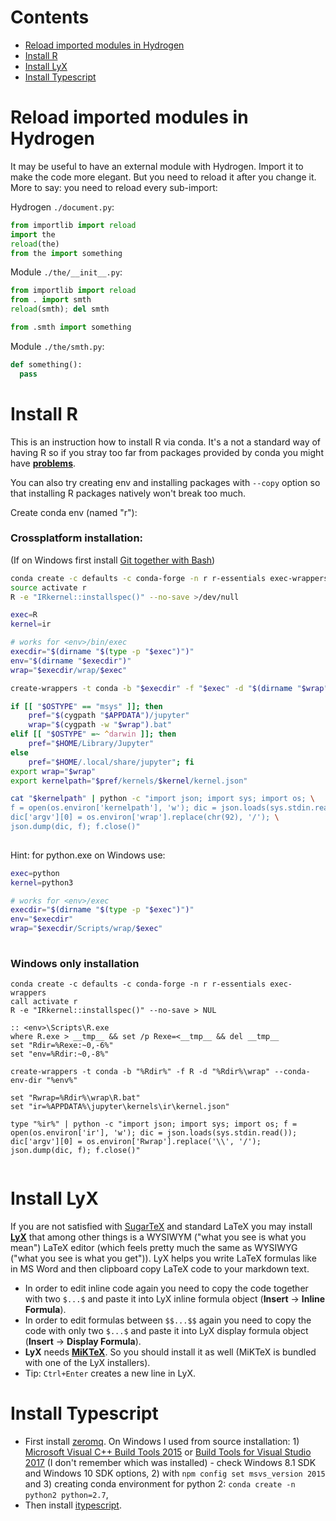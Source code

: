 # Contents

* [Reload imported modules in Hydrogen](#reload-imported-modules-in-hydrogen)
* [Install R](#install-r)
* [Install LyX](#install-lyx)
* [Install Typescript](#install-typescript)


# Reload imported modules in Hydrogen

It may be useful to have an external module with Hydrogen. Import it to make the code more elegant. But you need to reload it after you change it. More to say: you need to reload every sub-import:

Hydrogen `./document.py`:

```py
from importlib import reload
import the
reload(the)
from the import something
```

Module `./the/__init__.py`:

```py
from importlib import reload
from . import smth
reload(smth); del smth

from .smth import something
```

Module `./the/smth.py`:

```py
def something():
  pass
```


# Install R

This is an instruction how to install R via conda. It's a not a standard way of having R so if you stray too far from packages provided by conda you might have [**problems**](https://community.rstudio.com/t/using-r-and-conda/10960).

You can also try creating env and installing packages with `--copy` option so that installing R packages natively won't break too much.

Create conda env (named "r"):

### Crossplatform installation:

(If on Windows first install [Git together with Bash](https://git-scm.com/downloads))

```bash
conda create -c defaults -c conda-forge -n r r-essentials exec-wrappers
source activate r
R -e "IRkernel::installspec()" --no-save >/dev/null
```

```bash
exec=R
kernel=ir

# works for <env>/bin/exec
execdir="$(dirname "$(type -p "$exec")")"
env="$(dirname "$execdir")"
wrap="$execdir/wrap/$exec"

create-wrappers -t conda -b "$execdir" -f "$exec" -d "$(dirname "$wrap")" --conda-env-dir "$env"

if [[ "$OSTYPE" == "msys" ]]; then
    pref="$(cygpath "$APPDATA")/jupyter"
    wrap="$(cygpath -w "$wrap").bat"
elif [[ "$OSTYPE" =~ ^darwin ]]; then
    pref="$HOME/Library/Jupyter"
else
    pref="$HOME/.local/share/jupyter"; fi
export wrap="$wrap"
export kernelpath="$pref/kernels/$kernel/kernel.json"

cat "$kernelpath" | python -c "import json; import sys; import os; \
f = open(os.environ['kernelpath'], 'w'); dic = json.loads(sys.stdin.read()); \
dic['argv'][0] = os.environ['wrap'].replace(chr(92), '/'); \
json.dump(dic, f); f.close()"
 
```
Hint: for python.exe on Windows use:
```bash
exec=python
kernel=python3

# works for <env>/exec
execdir="$(dirname "$(type -p "$exec")")"
env="$execdir"
wrap="$execdir/Scripts/wrap/$exec"
 
```

### Windows only installation

```batch
conda create -c defaults -c conda-forge -n r r-essentials exec-wrappers
call activate r
R -e "IRkernel::installspec()" --no-save > NUL
```

```batch
:: <env>\Scripts\R.exe
where R.exe > __tmp__ && set /p Rexe=<__tmp__ && del __tmp__
set "Rdir=%Rexe:~0,-6%"
set "env=%Rdir:~0,-8%"

create-wrappers -t conda -b "%Rdir%" -f R -d "%Rdir%\wrap" --conda-env-dir "%env%"

set "Rwrap=%Rdir%\wrap\R.bat"
set "ir=%APPDATA%\jupyter\kernels\ir\kernel.json"

type "%ir%" | python -c "import json; import sys; import os; f = open(os.environ['ir'], 'w'); dic = json.loads(sys.stdin.read()); dic['argv'][0] = os.environ['Rwrap'].replace('\\', '/'); json.dump(dic, f); f.close()"
 
```


# Install LyX

If you are not satisfied with [SugarTeX](sugartex.md) and standard LaTeX you may install [**LyX**](http://www.lyx.org/Download) that among other things is a WYSIWYM ("what you see is what you mean") LaTeX editor (which feels pretty much the same as WYSIWYG ("what you see is what you get")). LyX helps you write LaTeX formulas like in MS Word and then clipboard copy LaTeX code to your markdown text.

* In order to edit inline code again you need to copy the code together with two `$...$` and paste it into LyX inline formula object (**Insert** → **Inline Formula**).
* In order to edit formulas between `$$...$$` again you need to copy the code with only two `$...$` and paste it into LyX display formula object (**Insert** → **Display Formula**).
* **LyX** needs [**MiKTeX**](https://miktex.org/download). So you should install it as well (MiKTeX is bundled with one of the LyX installers).
* Tip: `Ctrl+Enter` creates a new line in LyX.


# Install Typescript

* First install [zeromq](https://github.com/zeromq/zeromq.js/). On Windows I used from source installation: 1) [Microsoft Visual C++ Build Tools 2015](http://go.microsoft.com/fwlink/?LinkId=691126) or [Build Tools for Visual Studio 2017](https://www.visualstudio.com/thank-you-downloading-visual-studio/?sku=BuildTools&rel=15) (I don't remember which was installed) - check Windows 8.1 SDK and Windows 10 SDK options, 2) with `npm config set msvs_version 2015` and 3) creating conda environment for python 2: `conda create -n python2 python=2.7`,
* Then install [itypescript](https://www.npmjs.com/package/itypescript).

